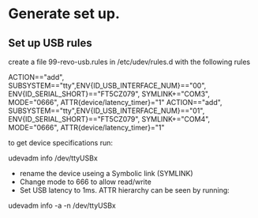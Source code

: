 # Generate set up.

## Set up USB rules

create a file 99-revo-usb.rules in /etc/udev/rules.d with the following rules

ACTION=="add", SUBSYSTEM=="tty",ENV{ID_USB_INTERFACE_NUM}=="00", ENV{ID_SERIAL_SHORT}=="FT5CZ079", SYMLINK+="COM3", MODE="0666", ATTR{device/latency_timer}="1"
ACTION=="add", SUBSYSTEM=="tty",ENV{ID_USB_INTERFACE_NUM}=="01", ENV{ID_SERIAL_SHORT}=="FT5CZ079", SYMLINK+="COM4", MODE="0666", ATTR{device/latency_timer}="1"

to get device specifications run:

udevadm info /dev/ttyUSBx

- rename the device useing a Symbolic link (SYMLINK)
- Change mode to 666 to allow read/write
- Set USB latency to 1ms. ATTR hierarchy can be seen by running:

udevadm info -a -n /dev/ttyUSBx

